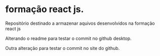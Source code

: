 # formação react js.

 Repositório destinado a armazenar aquivos desenvolvidos na formação react js

 Alterando o readme para testar o commit no github desktop.

 Outra alteração para testar o commit no site do github.
